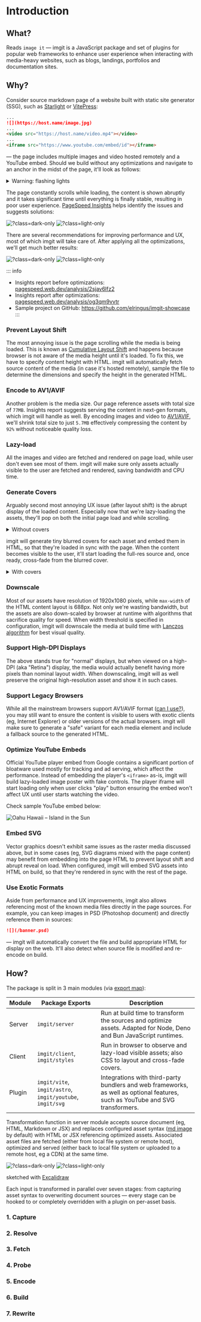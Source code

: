 # Introduction

## What?

Reads `image it` — imgit is a JavaScript package and set of plugins for popular web frameworks to enhance user experience when interacting with media-heavy websites, such as blogs, landings, portfolios and documentation sites.

## Why?

Consider source markdown page of a website built with static site generator (SSG), such as [Starlight](https://starlight.astro.build) or [VitePress](https://vitepress.dev):

```md
...
![](https://host.name/image.jpg)
...
<video src="https://host.name/video.mp4"></video>
...
<iframe src="https://www.youtube.com/embed/id"></iframe>
```

— the page includes multiple images and video hosted remotely and a YouTube embed. Should we build without any optimizations and navigate to an anchor in the midst of the page, it'll look as follows:

<details>
    <summary>Warning: flashing lights</summary>
    ![](https://i.gyazo.com/b2f45680247820c398682d7150fca566.mp4)
</details>

The page constantly scrolls while loading, the content is shown abruptly and it takes significant time until everything is finally stable, resulting in poor user experience. [PageSpeed Insights](https://pagespeed.web.dev) helps identify the issues and suggests solutions:

![?class=dark-only](https://i.gyazo.com/57489480e03593abb47d78c5e1374aa7.png)
![?class=light-only](https://i.gyazo.com/d1f5eb93e57799d1a3cd2abdf438c040.png)

There are several recommendations for improving performance and UX, most of which imgit will take care of. After applying all the optimizations, we'll get much better results:

![?class=dark-only](https://i.gyazo.com/1bd7705bf63b4fa179e45a7b4445d34e.png)
![?class=light-only](https://i.gyazo.com/4122593cabf787177589cec34e94263c.png)

::: info

- Insights report before optimizations: [pagespeed.web.dev/analysis/2sjav6lfz2](https://pagespeed.web.dev/analysis/https-grand-figolla-604270-netlify-app-src-unoptimized/2sjav6lfz2?form_factor=mobile)
- Insights report after optimizations: [pagespeed.web.dev/analysis/og3qm9vvtr](https://pagespeed.web.dev/analysis/https-grand-figolla-604270-netlify-app-src-optimized/og3qm9vvtr?form_factor=mobile)
- Sample project on GitHub: https://github.com/elringus/imgit-showcase
  :::

### Prevent Layout Shift

The most annoying issue is the page scrolling while the media is being loaded. This is known as [Cumulative Layout Shift](https://web.dev/articles/cls) and happens because browser is not aware of the media height until it's loaded. To fix this, we have to specify content height with HTML. imgit will automatically fetch source content of the media (in case it's hosted remotely), sample the file to determine the dimensions and specify the height in the generated HTML.

### Encode to AV1/AVIF

Another problem is the media size. Our page reference assets with total size of `77MB`. Insights report suggests serving the content in next-gen formats, which imgit will handle as well. By encoding images and video to [AV1/AVIF](https://en.wikipedia.org/wiki/AV1), we'll shrink total size to just `5.7MB` effectively compressing the content by `92%` without noticeable quality loss.

### Lazy-load

All the images and video are fetched and rendered on page load, while user don't even see most of them. imgit will make sure only assets actually visible to the user are fetched and rendered, saving bandwidth and CPU time.

### Generate Covers

Arguably second most annoying UX issue (after layout shift) is the abrupt display of the loaded content. Especially now that we're lazy-loading the assets, they'll pop on both the initial page load and while scrolling.

<details>
    <summary>Without covers</summary>
    ![](https://i.gyazo.com/2f5c124d0bd7c96a91a3bc19a4365850.mp4)
</details>

imgit will generate tiny blurred covers for each asset and embed them in HTML, so that they're loaded in sync with the page. When the content becomes visible to the user, it'll start loading the full-res source and, once ready, cross-fade from the blurred cover.

<details>
    <summary>With covers</summary>
    ![](https://i.gyazo.com/845ed7b1a635187b00f93a3e7f2730ae.mp4)
</details>

### Downscale

Most of our assets have resolution of 1920x1080 pixels, while `max-width` of the HTML content layout is 688px. Not only we're wasting bandwidth, but the assets are also down-scaled by browser at runtime with algorithms that sacrifice quality for speed. When width threshold is specified in configuration, imgit will downscale the media at build time with [Lanczos algorithm](https://en.wikipedia.org/wiki/Lanczos_resampling) for best visual quality.

### Support High-DPI Displays

The above stands true for "normal" displays, but when viewed on a high-DPI (aka "Retina") display, the media would actually benefit having more pixels than nominal layout width. When downscaling, imgit will as well preserve the original high-resolution asset and show it in such cases.

### Support Legacy Browsers

While all the mainstream browsers support AV1/AVIF format ([can I use?](https://caniuse.com/avif)), you may still want to ensure the content is visible to users with exotic clients (eg, Internet Explorer) or older versions of the actual browsers. imgit will make sure to generate a "safe" variant for each media element and include a fallback source to the generated HTML.

### Optimize YouTube Embeds

Official YouTube player embed from Google contains a significant portion of bloatware used mostly for tracking and ad serving, which affect the performance. Instead of embedding the player's `<iframe>` as-is, imgit will build lazy-loaded image poster with fake controls. The player iframe will start loading only when user clicks "play" button ensuring the embed won't affect UX until user starts watching the video.

Check sample YouTube embed below:

![Oahu Hawaii – Island in the Sun](https://www.youtube.com/watch?v=arbuYnJoLtU)

### Embed SVG

Vector graphics doesn't exhibit same issues as the raster media discussed above, but in some cases (eg, SVG diagrams mixed with the page content) may benefit from embedding into the page HTML to prevent layout shift and abrupt reveal on load. When configured, imgit will embed SVG assets into HTML on build, so that they're rendered in sync with the rest of the page.

### Use Exotic Formats

Aside from performance and UX improvements, imgit also allows referencing most of the known media files directly in the page sources. For example, you can keep images in PSD (Photoshop document) and directly reference them in sources:

```md
![](/banner.psd)
```

— imgit will automatically convert the file and build appropriate HTML for display on the web. It'll also detect when source file is modified and re-encode on build.

## How?

The package is split in 3 main modules (via [export map](https://nodejs.org/api/packages.html)):

| Module | Package Exports                                           | Description                                                                                                                    |
|--------|-----------------------------------------------------------|--------------------------------------------------------------------------------------------------------------------------------|
| Server | `imgit/server`                                            | Run at build time to transform the sources and optimize assets. Adapted for Node, Deno and Bun JavaScript runtimes.            |
| Client | `imgit/client`, `imgit/styles`                            | Run in browser to observe and lazy-load visible assets; also CSS to layout and cross-fade covers.                              |
| Plugin | `imgit/vite`, `imgit/astro`, `imgit/youtube`, `imgit/svg` | Integrations with third-party bundlers and web frameworks, as well as optional features, such as YouTube and SVG transformers. |

Transformation function in server module accepts source document (eg, HTML, Markdown or JSX) and replaces configured asset syntax ([md image](https://spec.commonmark.org/0.30/#images) by default) with HTML or JSX referencing optimized assets. Associated asset files are fetched (either from local file system or remote host), optimized and served (either back to local file system or uploaded to a remote host, eg a CDN) at the same time.

![?class=dark-only](/svg/imgit-nutshell-dark.png)
![?class=light-only](/svg/imgit-nutshell-light.png)

<p class="attr">sketched with <a href="https://excalidraw.com" target="_blank">Excalidraw</a></p>

Each input is transformed in parallel over seven stages: from capturing asset syntax to overwriting document sources — every stage can be hooked to or completely overridden with a plugin on per-asset basis.

### 1. Capture

### 2. Resolve

### 3. Fetch

### 4. Probe

### 5. Encode

### 6. Build

### 7. Rewrite
